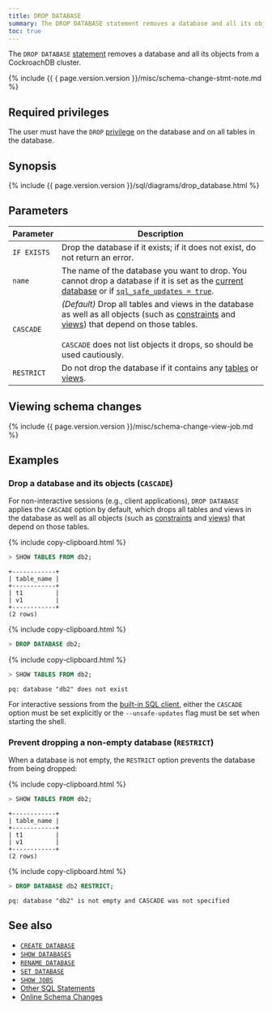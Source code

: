 ```yaml
---
title: DROP DATABASE
summary: The DROP DATABASE statement removes a database and all its objects from a CockroachDB cluster.
toc: true
---
```


The `DROP DATABASE` [statement](sql-statements.html) removes a database and all its objects from a CockroachDB cluster.

{%  include {{ { page.version.version  }}/misc/schema-change-stmt-note.md %}

## Required privileges

The user must have the `DROP` [privilege](authorization.html#assign-privileges) on the database and on all tables in the database.

## Synopsis

<section>{%  include {{  page.version.version  }}/sql/diagrams/drop_database.html %} </section>

## Parameters

Parameter | Description
----------|------------
`IF EXISTS`   | Drop the database if it exists; if it does not exist, do not return an error.
`name`  | The name of the database you want to drop. You cannot drop a database if it is set as the [current database](sql-name-resolution.html#current-database) or if [`sql_safe_updates = true`](set-vars.html).
`CASCADE` | _(Default)_ Drop all tables and views in the database as well as all objects (such as [constraints](constraints.html) and [views](views.html)) that depend on those tables.<br><br>`CASCADE` does not list objects it drops, so should be used cautiously.
`RESTRICT` | Do not drop the database if it contains any [tables](create-table.html) or [views](create-view.html).

## Viewing schema changes

{%  include {{  page.version.version  }}/misc/schema-change-view-job.md %}

## Examples

### Drop a database and its objects (`CASCADE`)

For non-interactive sessions (e.g., client applications), `DROP DATABASE` applies the `CASCADE` option by default, which drops all tables and views in the database as well as all objects (such as [constraints](constraints.html) and [views](views.html)) that depend on those tables.

{%  include copy-clipboard.html %}
~~~ sql
> SHOW TABLES FROM db2;
~~~

~~~
+------------+
| table_name |
+------------+
| t1         |
| v1         |
+------------+
(2 rows)
~~~

{%  include copy-clipboard.html %}
~~~ sql
> DROP DATABASE db2;
~~~

{%  include copy-clipboard.html %}
~~~ sql
> SHOW TABLES FROM db2;
~~~

~~~
pq: database "db2" does not exist
~~~

For interactive sessions from the [built-in SQL client](use-the-built-in-sql-client.html), either the `CASCADE` option must be set explicitly or the `--unsafe-updates` flag must be set when starting the shell.

### Prevent dropping a non-empty database (`RESTRICT`)

When a database is not empty, the `RESTRICT` option prevents the database from being dropped:

{%  include copy-clipboard.html %}
~~~ sql
> SHOW TABLES FROM db2;
~~~

~~~
+------------+
| table_name |
+------------+
| t1         |
| v1         |
+------------+
(2 rows)
~~~

{%  include copy-clipboard.html %}
~~~ sql
> DROP DATABASE db2 RESTRICT;
~~~

~~~
pq: database "db2" is not empty and CASCADE was not specified
~~~

## See also

- [`CREATE DATABASE`](create-database.html)
- [`SHOW DATABASES`](show-databases.html)
- [`RENAME DATABASE`](rename-database.html)
- [`SET DATABASE`](set-vars.html)
- [`SHOW JOBS`](show-jobs.html)
- [Other SQL Statements](sql-statements.html)
- [Online Schema Changes](online-schema-changes.html)
